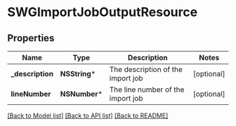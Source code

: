 # SWGImportJobOutputResource

## Properties
Name | Type | Description | Notes
------------ | ------------- | ------------- | -------------
**_description** | **NSString*** | The description of the import job | [optional] 
**lineNumber** | **NSNumber*** | The line number of the import job | [optional] 

[[Back to Model list]](../README.md#documentation-for-models) [[Back to API list]](../README.md#documentation-for-api-endpoints) [[Back to README]](../README.md)


